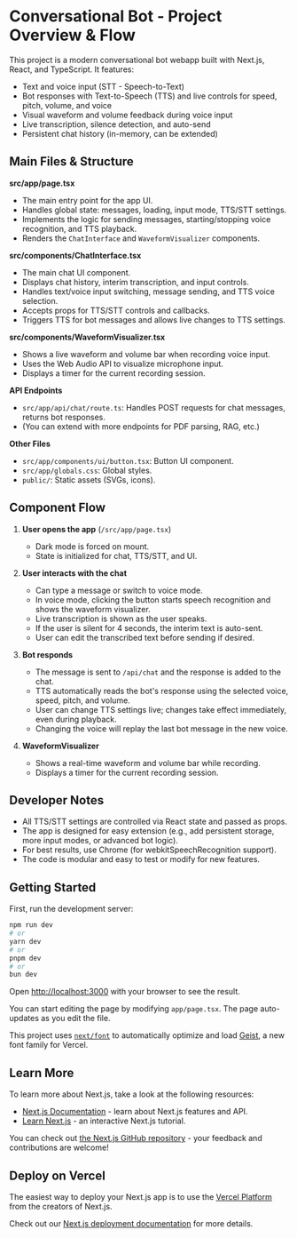 # Conversational Bot - Project Overview & Flow

This project is a modern conversational bot webapp built with Next.js, React, and TypeScript. It features:

- Text and voice input (STT - Speech-to-Text)
- Bot responses with Text-to-Speech (TTS) and live controls for speed, pitch, volume, and voice
- Visual waveform and volume feedback during voice input
- Live transcription, silence detection, and auto-send
- Persistent chat history (in-memory, can be extended)

## Main Files & Structure

**src/app/page.tsx**

- The main entry point for the app UI.
- Handles global state: messages, loading, input mode, TTS/STT settings.
- Implements the logic for sending messages, starting/stopping voice recognition, and TTS playback.
- Renders the `ChatInterface` and `WaveformVisualizer` components.

**src/components/ChatInterface.tsx**

- The main chat UI component.
- Displays chat history, interim transcription, and input controls.
- Handles text/voice input switching, message sending, and TTS voice selection.
- Accepts props for TTS/STT controls and callbacks.
- Triggers TTS for bot messages and allows live changes to TTS settings.

**src/components/WaveformVisualizer.tsx**

- Shows a live waveform and volume bar when recording voice input.
- Uses the Web Audio API to visualize microphone input.
- Displays a timer for the current recording session.

**API Endpoints**

- `src/app/api/chat/route.ts`: Handles POST requests for chat messages, returns bot responses.
- (You can extend with more endpoints for PDF parsing, RAG, etc.)

**Other Files**

- `src/app/components/ui/button.tsx`: Button UI component.
- `src/app/globals.css`: Global styles.
- `public/`: Static assets (SVGs, icons).

## Component Flow

1. **User opens the app** (`/src/app/page.tsx`)

   - Dark mode is forced on mount.
   - State is initialized for chat, TTS/STT, and UI.

2. **User interacts with the chat**

   - Can type a message or switch to voice mode.
   - In voice mode, clicking the button starts speech recognition and shows the waveform visualizer.
   - Live transcription is shown as the user speaks.
   - If the user is silent for 4 seconds, the interim text is auto-sent.
   - User can edit the transcribed text before sending if desired.

3. **Bot responds**

   - The message is sent to `/api/chat` and the response is added to the chat.
   - TTS automatically reads the bot's response using the selected voice, speed, pitch, and volume.
   - User can change TTS settings live; changes take effect immediately, even during playback.
   - Changing the voice will replay the last bot message in the new voice.

4. **WaveformVisualizer**
   - Shows a real-time waveform and volume bar while recording.
   - Displays a timer for the current recording session.

## Developer Notes

- All TTS/STT settings are controlled via React state and passed as props.
- The app is designed for easy extension (e.g., add persistent storage, more input modes, or advanced bot logic).
- For best results, use Chrome (for webkitSpeechRecognition support).
- The code is modular and easy to test or modify for new features.

## Getting Started

First, run the development server:

```bash
npm run dev
# or
yarn dev
# or
pnpm dev
# or
bun dev
```

Open [http://localhost:3000](http://localhost:3000) with your browser to see the result.

You can start editing the page by modifying `app/page.tsx`. The page auto-updates as you edit the file.

This project uses [`next/font`](https://nextjs.org/docs/app/building-your-application/optimizing/fonts) to automatically optimize and load [Geist](https://vercel.com/font), a new font family for Vercel.

## Learn More

To learn more about Next.js, take a look at the following resources:

- [Next.js Documentation](https://nextjs.org/docs) - learn about Next.js features and API.
- [Learn Next.js](https://nextjs.org/learn) - an interactive Next.js tutorial.

You can check out [the Next.js GitHub repository](https://github.com/vercel/next.js) - your feedback and contributions are welcome!

## Deploy on Vercel

The easiest way to deploy your Next.js app is to use the [Vercel Platform](https://vercel.com/new?utm_medium=default-template&filter=next.js&utm_source=create-next-app&utm_campaign=create-next-app-readme) from the creators of Next.js.

Check out our [Next.js deployment documentation](https://nextjs.org/docs/app/building-your-application/deploying) for more details.
